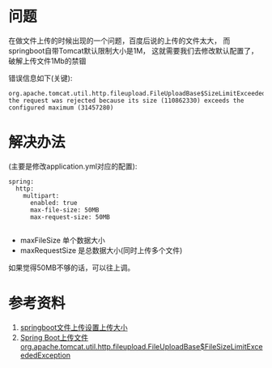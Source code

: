 #  问题
在做文件上传的时候出现的一个问题，百度后说的上传的文件太大，
而springboot自带Tomcat默认限制大小是1M，
这就需要我们去修改默认配置了，破解上传文件1Mb的禁锢

错误信息如下(关键):

```
org.apache.tomcat.util.http.fileupload.FileUploadBase$SizeLimitExceededException: 
the request was rejected because its size (110862330) exceeds the configured maximum (31457280)
```

#  解决办法

(主要是修改application.yml对应的配置):

```
spring:
  http:
    multipart:
      enabled: true
      max-file-size: 50MB 
      max-request-size: 50MB
      
```
- maxFileSize 单个数据大小 
- maxRequestSize 是总数据大小(同时上传多个文件)

如果觉得50MB不够的话，可以往上调。

# 参考资料
1. [springboot文件上传设置上传大小](https://www.cnblogs.com/youcong/p/11568282.html)
2. [Spring Boot上传文件 org.apache.tomcat.util.http.fileupload.FileUploadBase$FileSizeLimitExceededException](https://blog.csdn.net/weixin_38306434/article/details/89633328)



